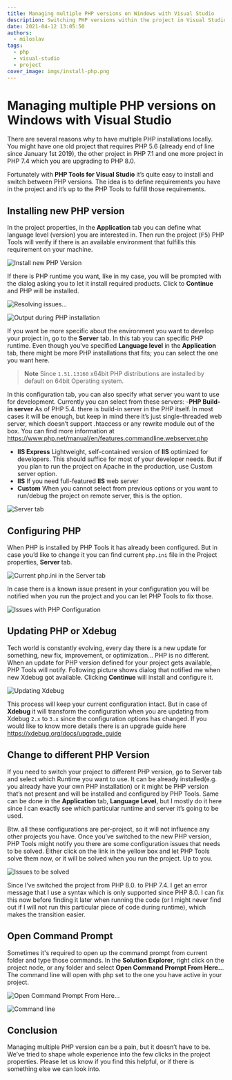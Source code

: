 ```yaml
---
title: Managing multiple PHP versions on Windows with Visual Studio
description: Switching PHP versions within the project in Visual Studio.
date: 2021-04-12 13:05:50
authors:
  - miloslav
tags:
  - php
  - visual-studio
  - project
cover_image: imgs/install-php.png
---
```


# Managing multiple PHP versions on Windows with Visual Studio

There are several reasons why to have multiple PHP installations locally. You might have one old project that requires PHP 5.6 (already end of line since January 1st 2019), the other project in PHP 7.1 and one more project in PHP 7.4 which you are upgrading to PHP 8.0.

<!-- more -->

Fortunately with **PHP Tools for Visual Studio** it’s quite easy to install and switch between PHP versions. 
The idea is to define requirements you have in the project and it’s up to the PHP Tools to fulfill those requirements.

## Installing new PHP version

In the project properties, in the **Application** tab you can define what language level (version) you are interested in. Then run the project (<kbd>F5</kbd>) PHP Tools will verify if there is an available environment that fulfills this requirement on your machine. 

![Install new PHP Version](imgs/install-php.png)
 
If there is PHP runtime you want, like in my case, you will be prompted with the dialog asking you to let it install required products. Click to **Continue** and PHP will be installed.

![Resolving issues...](imgs/issues.png)

![Output during PHP installation](imgs/output-pane-install.png)

If you want be more specific about the environment you want to develop your project in, go to the **Server** tab. In this tab you can specific PHP runtime. Even though you’ve specified **Language level** in the **Application** tab, there might be more PHP installations that fits; you can select the one you want here. 

> **Note** Since `1.51.13160` x64bit PHP distributions are installed by default on 64bit Operating system.

In this configuration tab, you can also specify what server you want to use for development. Currently you can select from these servers:
-**PHP Build-in server**
As of PHP 5.4. there is build-in server in the PHP itself. In most cases it will be enough, but keep in mind there it’s just single-threaded web server, which doesn’t support .htaccess or any rewrite module out of the box. You can find more information at https://www.php.net/manual/en/features.commandline.webserver.php
-	**IIS Express**
Lightweight, self-contained version of **IIS** optimized for developers. This should suffice for most of your developer needs. But if you plan to run the project on Apache in the production, use Custom server option.
-	**IIS**
If you need full-featured **IIS** web server
-	**Custom**
When you cannot select from previous options or you want to run/debug the project on remote server, this is the option.

![Server tab](imgs/server-tab.png)

## Configuring PHP

When PHP is installed by PHP Tools it has already been configured. But in case you’d like to change it you can find current `php.ini` file in the Project properties, **Server** tab.

![Current php.ini in the Server tab](imgs/phpini.png)

In case there is a known issue present in your configuration you will be notified when you run the project and you can let PHP Tools to fix those.

![Issues with PHP Configuration](imgs/more-issues.png)

## Updating PHP or Xdebug

Tech world is constantly evolving, every day there is a new update for something, new fix, improvement, or optimization… PHP is no different.
When an update for PHP version defined for your project gets available, PHP Tools will notify. Following picture shows dialog that notified me when new Xdebug got available. Clicking **Continue** will install and configure it.

![Updating Xdebug](imgs/xdebug-outdated.png)

This process will keep your current configuration intact. But in case of **Xdebug** it will transform the configuration when you are updating from Xdebug `2.x` to `3.x` since the configuration options has changed. If you would like to know more details there is an upgrade guide here https://xdebug.org/docs/upgrade_guide

## Change to different PHP Version

If you need to switch your project to different PHP version, go to Server tab and select which Runtime you want to use. It can be already installed(e.g. you already have your own PHP installation) or it might be PHP version that’s not present and will be installed and configured by PHP Tools. Same can be done in the **Application** tab, **Language Level**, but I mostly do it here since I can exactly see which particular runtime and server it’s going to be used.

Btw. all these configurations are per-project, so it will not influence any other projects you have.
Once you’ve switched to the new PHP version, PHP Tools might notify you there are some configuration issues that needs to be solved. Either click on the link in the yellow box and let PHP Tools solve them now, or it will be solved when you run the project. Up to you.

![Issues to be solved](imgs/issues-to-be-solved.png)

Since I’ve switched the project from PHP 8.0. to PHP 7.4. I get an error message that I use a syntax which is only supported since PHP 8.0. I can fix this now before finding it later when running the code (or I might never find out if I will not run this particular piece of code during runtime), which makes the transition easier.

## Open Command Prompt

Sometimes it's required to open up the command prompt from current folder and type those commands. In the **Solution Explorer**, right click on the project node, or any folder and select **Open Command Prompt From Here..**. The command line will open with php set to the one you have active in your project.

![Open Command Prompt From Here...](imgs/open-command-prompt.png)

![Command line](imgs/commandline.png)

## Conclusion

Managing multiple PHP version can be a pain, but it doesn’t have to be. We’ve tried to shape whole experience into the few clicks in the project properties. Please let us know if you find this helpful, or if there is something else we can look into.

